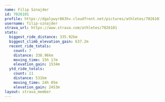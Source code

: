 ```yaml
---
name: Filip Sznajder
id: 7026101
profile: https://dgalywyr863hv.cloudfront.net/pictures/athletes/7026101/2123836/18/large.jpg
username: filip-sznajder
strava_url: https://www.strava.com/athletes/7026101
stats:
  biggest_ride_distance: 335.92km
  biggest_climb_elevation_gain: 637.2m
  recent_ride_totals:
    count: 7
    distance: 338.96km
    moving_time: 15h 17m
    elevation_gain: 1534m
  ytd_ride_totals:
    count: 11
    distance: 531km
    moving_time: 24h 05m
    elevation_gain: 2453m
layout: strava_member
--- 
```

